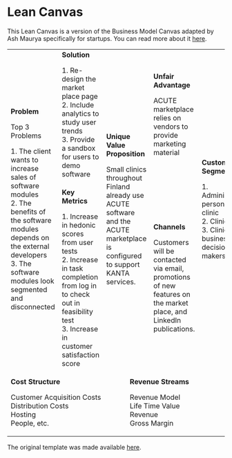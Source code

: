 # Lean Canvas

This Lean Canvas is a version of the Business Model Canvas adapted by Ash Maurya specifically for startups. You can read more about it [here](http://leanstack.com/why-lean-canvas/).

<table>
  <tr>
    <td rowspan="2">
      <b>Problem</b>
      <p>Top 3 Problems</p>
      <p>
        1. The client wants to increase sales of software modules <br>
        2. The benefits of the software modules depends on the external developers <br>
        3. The software modules look segmented and disconnected
      </p>
    </td>
    <td>
      <b>Solution</b>
      <p>
        1. Re-design the market place page <br>
        2. Include analytics to study user trends <br>
        3. Provide a sandbox for users to demo software
      </p>
    </td>
    <td rowspan="2" colspan="2">
      <b>Unique Value Proposition</b>
      <p>Small clinics throughout Finland already use ACUTE <br>
        software and the ACUTE marketplace is configured to support KANTA services.</p>
    </td>
    <td>
      <b>Unfair Advantage</b>
      <p>ACUTE marketplace relies on vendors to provide marketing material<br>
      </p>
    </td>
    <td rowspan="2">
      <b>Customer Segments</b>
      <p>
        1. Administrative personnel in a clinic <br>
        2. Clinicians <br>
        3. Clinic business decision makers
      </p>
    </td>
  </tr>
  <tr>
    <td>
      <b>Key Metrics</b>
      <p>
        1. Increase in hedonic scores from user tests <br>
        2. Increase in task completion from log in to check out in feasibility test <br>
        3. Increase in customer satisfaction score
      </p>
    </td>
    <td>
      <b>Channels</b>
      <p>
        Customers will be contacted via email, promotions of new features on the market place, and LinkedIn publications.
      </p>
    </td>
  </tr>
  <tr>
    <td colspan="3">
      <b>Cost Structure</b>
      <p>Customer Acquisition Costs <br>
      Distribution Costs <br>
      Hosting <br>
      People, etc.</p>
    </td>
    <td colspan="3">
      <b>Revenue Streams</b>
      <p>Revenue Model <br>
      Life Time Value <br>
      Revenue <br>
      Gross Margin</p>
    </td>
  </tr>
</table>

The original template was made available [here](https://gist.github.com/pierrebeaucamp/fa2fec4f859d8d9ce3d0).
